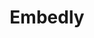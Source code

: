 ---
blog: http://blog.embed.ly/
facebook: http://facebook.com/embedly
git: https://github.com/embedly
googleplus: https://plus.google.com/107130838673680519337
logohandle: embedly
sort: embed
title: Embedly
twitter: https://x.com/embedly
website: https://embed.ly/
---